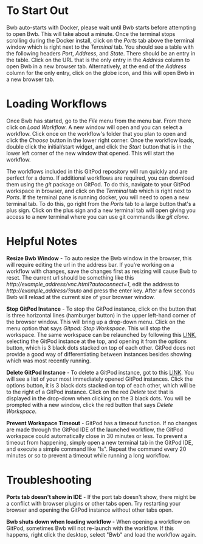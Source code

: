 # To Start Out

Bwb auto-starts with Docker, please wait until Bwb starts before attempting to open Bwb.  This will take about a minute.  Once the terminal stops scrolling during the Docker install, click on the _Ports_ tab above the terminal window which is right next to the _Terminal_ tab.  You should see a table with the following headers _Port_, _Address_, and _State_.  There should be an entry in the table.  Click on the URL that is the only entry in the _Address_ column to open Bwb in a new browser tab.  Alternatively, at the end of the _Address_ column for the only entry, click on the globe icon, and this will open Bwb in a new browser tab.

# Loading Workflows

Once Bwb has started, go to the _File_ menu from the menu bar.  From there click on _Load Workflow_.  A new window will open and you can select a workflow.  Click once on the workflow's folder that you plan to open and click the _Choose_ button in the lower right corner.  Once the workflow loads, double click the initial/start widget, and click the _Start_ button that is in the lower left corner of the new window that opened.  This will start the workflow.

The workflows included in this GitPod repository will run quickly and are perfect for a demo.  If additional workflows are required, you can download them using the _git_ package on GitPod.  To do this, navigate to your GitPod workspace in browser, and click on the _Terminal_ tab which is right next to _Ports_.  If the terminal pane is running docker, you will need to open a new terminal tab.  To do this, go right from the _Ports_ tab to a large button that's a plus sign.  Click on the plus sign and a new terminal tab will open giving you access to a new terminal where you can use git commands like _git clone_.

# Helpful Notes
**Resize Bwb Window** - To auto resize the Bwb window in the browser, this will require editing the url in the address bar.  If you're working on a workflow with changes, save the changes first as resizing will cause Bwb to reset.  The current url should be something like this _http://example_address/vnc.html?autoconnect=1_, edit the address to _http://example_address/?auto_ and press the enter key.  After a few seconds Bwb will reload at the current size of your browser window.

**Stop GitPod Instance** - To stop the GitPod instance, click on the button that is three horizontal lines (hamburger button) in the upper left-hand corner of the browser window.  This will bring up a drop-down menu.  Click on the menu option that says _Gitpod: Stop Workspace_.  This will stop the workspace.  The same workspace can be relaunched by following this [LINK](https://gitpod.io/workspaces), selecting the GitPod instance at the top, and opening it from the options button, which is 3 black dots stacked on top of each other.  GitPod does not provide a good way of differentiating between instances besides showing which was most recently running.

**Delete GitPod Instance** - To delete a GitPod instance, got to this [LINK](https://gitpod.io/workspaces).  You will see a list of your most immediately opened GitPod instances.  Click the options button, it is 3 black dots stacked on top of each other, which will be to the right of a GitPod instance.  Click on the red _Delete_ text that is displayed in the drop-down when clicking on the 3 black dots.  You will be prompted with a new window, click the red button that says _Delete Workspace_.

**Prevent Workspace Timeout** - GitPod has a timeout function.  If no changes are made through the GitPod IDE of the launched workflow, the GitPod workspace could automatically close in 30 minutes or less.  To prevent a timeout from happening, simply open a new terminal tab in the GitPod IDE, and execute a simple command like "ls".  Repeat the command every 20 minutes or so to prevent a timeout while running a long workflow.

# Troubleshooting
**Ports tab doesn't show in IDE** - If the port tab doesn't show, there might be a conflict with browser plugins or other tabs open.  Try restarting your browser and opening the GitPod instance without other tabs open.

**Bwb shuts down when loading workflow** - When opening a workflow on GitPod, sometimes Bwb will not re-launch with the workflow.  If this happens, right click the desktop, select "Bwb" and load the workflow again.
